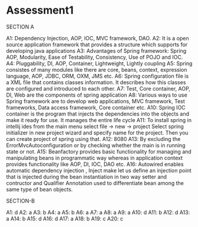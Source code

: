 # Assessment1

SECTION A

A1: Dependency Injection, AOP, IOC, MVC framework, DAO.
A2: It is a open source application framework that provides a structure which supports for developing java applications
A3: Advantages of Spring framework: Spring AOP, Modularity, Ease of Testability, Consistency, Use of POJO and IOC.
A4: Pluggability, DI, AOP, Container, Lightweight, Lightly coupling
A5: Spring consistes of many modules like there are core, beans, context, expression language, AOP, JDBC, ORM, OXM, JMS etc.
A6: Spring configuration file is a XML file that contains classes information. It describes how this classes are configured and introduced to each other.
A7: Test, Core container, AOP, DI, Web are the components of spring application
A8: Various ways to use Spring framework are to develop web applications, MVC framework, Test frameworks, Data access framework, Core container etc.
A10: Spring IOC container is the program that injects the dependencies into the objects and make it ready for use. It manages the entire life cycle
A11: To install spring in intellij ides from the main menu select file -> new -> project Select spring initializer in new project wizard and specify name for the project. Then you can create project of spring using that.
A12: 8080 
A13: By excluding the ErrorMvcAutoconfiguration or by checking whether the main is in running state or not.
A15: Beanfactory provides basic functionality for managing and manipulating beans in programmatic way whereas in application context provides functionality like AOP, DI, IOC, DAO etc.
A16: Autowired enables automatic dependency injection , Inject make let us define an injection point that is injected during the bean instantiation in two way setter and contructor and Qualifier Annotation used to differentiate bean among the same type of bean objects.

SECTION-B

A1: d
A2: a
A3: b
A4: a
A5: b
A6: a
A7: a
A8: a
A9: a
A10: d
A11: b
A12: d
A13: a
A14: b
A15: d
A16: d
A17: a
A18: b
A19: c
A20: c
